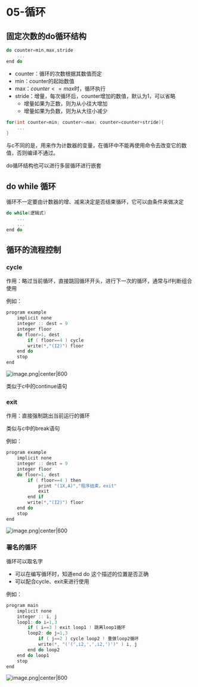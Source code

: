 # 05-循环


## 固定次数的do循环结构

```c
do counter=min,max,stride
	...
end do
```

- counter：循环的次数根据其数值而定
- min：counter的起始数值
- max：$counter<=max$时，循环执行
- stride：增量，每次循环后，counter增加的数值，默认为1，可以省略
	- 增量如果为正数，则为从小往大增加
	- 增量如果为负数，则为从大往小减少

```c++
for(int counter=min; counter<=max; counter=counter+stride){
	...
}
```

与c不同的是，用来作为计数器的变量，在循环中不能再使用命令去改变它的数值，否则编译不通过。

do循环结构也可以进行多层循环进行嵌套

## do while 循环

循环不一定要由计数器的增、减来决定是否结束循环，它可以由条件来做决定

```c
do while(逻辑式)
	...
	...
end do
```

## 循环的流程控制

### cycle

作用：略过当前循环，直接跳回循环开头，进行下一次的循环，通常与if判断组合使用

例如：

```c
program example
    implicit none
    integer :: dest = 9
    integer floor
    do floor=1, dest
        if ( floor==4 ) cycle
        write(*,"(I2)") floor
    end do
    stop
end
```

![image.png|center|600](https://jsd.cdn.zzko.cn/gh/NEUQer-xing/Markdown_images@master/images-2/20230725160100.png)

类似于c中的continue语句

### exit

作用：直接强制跳出当前运行的循环

类似与c中的break语句

例如：

```c
program example
    implicit none
    integer :: dest = 9
    integer floor
    do floor=1, dest
        if ( floor==4 ) then
            print "(1X,A)","程序结束，exit"
            exit
        end if
        write(*,"(I2)") floor
    end do
    stop
end
```

![image.png|center|600](https://jsd.cdn.zzko.cn/gh/NEUQer-xing/Markdown_images@master/images-2/20230725160413.png)

### 署名的循环

循环可以取名字
- 可以在编写循环时，知道end do 这个描述的位置是否正确
- 可以配合cycle、exit来进行使用

例如：
```c
program main
    implicit none
    integer :: i, j
    loop1: do i=1,3
        if ( i==3 ) exit loop1 ! 跳离loop1循环
        loop2: do j=1,3
            if ( j==2 ) cycle loop2 ! 重做loop2循环
            write(*, "('(',i2,',',i2,')')" ) i, j
        end do loop2
    end do loop1
    stop
end
```

![image.png|center|600](https://jsd.cdn.zzko.cn/gh/NEUQer-xing/Markdown_images@master/images-2/20230725161039.png)

